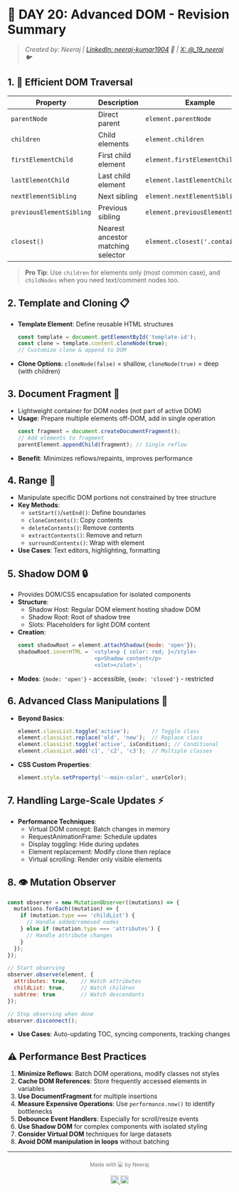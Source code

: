 # 🌟 DAY 20: Advanced DOM - Revision Summary
> *Created by: Neeraj | [LinkedIn: neeraj-kumar1904](https://linkedin.com/in/neeraj-kumar1904) 🔗 | [X: @_19_neeraj](https://x.com/_19_neeraj) 🐦*


## 1. 🧭 Efficient DOM Traversal
| Property | Description | Example |
|----------|-------------|---------|
| `parentNode` | Direct parent | `element.parentNode` |
| `children` | Child elements | `element.children` |
| `firstElementChild` | First child element | `element.firstElementChild` |
| `lastElementChild` | Last child element | `element.lastElementChild` |
| `nextElementSibling` | Next sibling | `element.nextElementSibling` |
| `previousElementSibling` | Previous sibling | `element.previousElementSibling` |
| `closest()` | Nearest ancestor matching selector | `element.closest('.container')` |

> **Pro Tip**: Use `children` for elements only (most common case), and `childNodes` when you need text/comment nodes too.

## 2. Template and Cloning 📋
- **Template Element**: Define reusable HTML structures
  ```javascript
  const template = document.getElementById('template-id');
  const clone = template.content.cloneNode(true);
  // Customize clone & append to DOM
  ```
- **Clone Options**: `cloneNode(false)` = shallow, `cloneNode(true)` = deep (with children)

## 3. Document Fragment 📑
- Lightweight container for DOM nodes (not part of active DOM)
- **Usage**: Prepare multiple elements off-DOM, add in single operation
  ```javascript
  const fragment = document.createDocumentFragment();
  // Add elements to fragment
  parentElement.appendChild(fragment); // Single reflow
  ```
- **Benefit**: Minimizes reflows/repaints, improves performance

## 4. Range 📏
- Manipulate specific DOM portions not constrained by tree structure
- **Key Methods**:
  - `setStart()`/`setEnd()`: Define boundaries
  - `cloneContents()`: Copy contents
  - `deleteContents()`: Remove contents
  - `extractContents()`: Remove and return
  - `surroundContents()`: Wrap with element
- **Use Cases**: Text editors, highlighting, formatting

## 5. Shadow DOM 🔒
- Provides DOM/CSS encapsulation for isolated components
- **Structure**:
  - Shadow Host: Regular DOM element hosting shadow DOM
  - Shadow Root: Root of shadow tree
  - Slots: Placeholders for light DOM content
- **Creation**:
  ```javascript
  const shadowRoot = element.attachShadow({mode: 'open'});
  shadowRoot.innerHTML = `<style>p { color: red; }</style>
                          <p>Shadow content</p>
                          <slot></slot>`;
  ```
- **Modes**: `{mode: 'open'}` - accessible, `{mode: 'closed'}` - restricted

## 6. Advanced Class Manipulations 🎨
- **Beyond Basics**:
  ```javascript
  element.classList.toggle('active');       // Toggle class
  element.classList.replace('old', 'new');  // Replace class
  element.classList.toggle('active', isCondition); // Conditional
  element.classList.add('c1', 'c2', 'c3');  // Multiple classes
  ```
- **CSS Custom Properties**:
  ```javascript
  element.style.setProperty('--main-color', userColor);
  ```

## 7. Handling Large-Scale Updates ⚡
- **Performance Techniques**:
  - Virtual DOM concept: Batch changes in memory
  - RequestAnimationFrame: Schedule updates
  - Display toggling: Hide during updates
  - Element replacement: Modify clone then replace
  - Virtual scrolling: Render only visible elements

## 8. 👁️ Mutation Observer
```javascript
const observer = new MutationObserver((mutations) => {
  mutations.forEach((mutation) => {
    if (mutation.type === 'childList') {
      // Handle added/removed nodes
    } else if (mutation.type === 'attributes') {
      // Handle attribute changes
    }
  });
});

// Start observing
observer.observe(element, { 
  attributes: true,    // Watch attributes
  childList: true,     // Watch children
  subtree: true        // Watch descendants
});

// Stop observing when done
observer.disconnect();
```

- **Use Cases**: Auto-updating TOC, syncing components, tracking changes

## ⚠️ Performance Best Practices

1. **Minimize Reflows**: Batch DOM operations, modify classes not styles
2. **Cache DOM References**: Store frequently accessed elements in variables
3. **Use DocumentFragment** for multiple insertions
4. **Measure Expensive Operations**: Use `performance.now()` to identify bottlenecks
5. **Debounce Event Handlers**: Especially for scroll/resize events
6. **Use Shadow DOM** for complex components with isolated styling
7. **Consider Virtual DOM** techniques for large datasets
8. **Avoid DOM manipulation in loops** without batching

---

<div style="text-align: center; margin-top: 20px; font-size: 12px; color: #777;">
  <p>Made with 💻 by Neeraj</p>
  <p>
    <a href="https://www.linkedin.com/in/neeraj-kumar1904" target="_blank">
      <img src="https://img.shields.io/badge/LinkedIn-0077B5?style=for-the-badge&logo=linkedin&logoColor=white" height="18" />
    </a>
    <a href="https://twitter.com/_19_neeraj" target="_blank">
      <img src="https://img.shields.io/badge/Twitter-1DA1F2?style=for-the-badge&logo=twitter&logoColor=white" height="18" />
    </a>
  </p>
</div>
